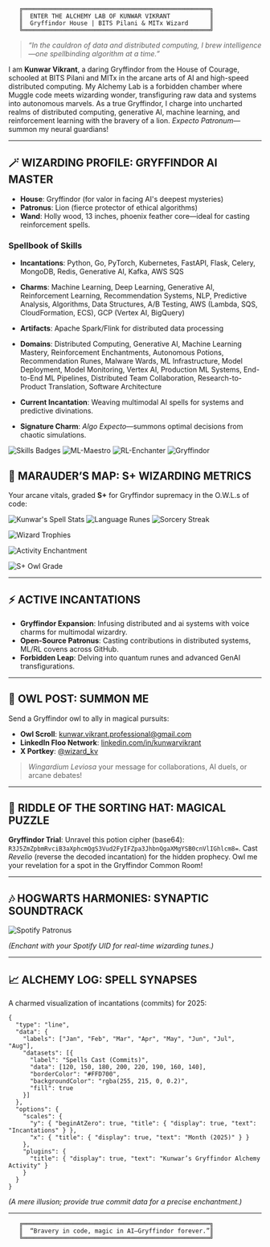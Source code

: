 ```
   ╔════════════════════════════════════════════════════╗
   ║  ENTER THE ALCHEMY LAB OF KUNWAR VIKRANT           ║
   ║  Gryffindor House | BITS Pilani & MITx Wizard      ║
   ╚════════════════════════════════════════════════════╝
```

> *“In the cauldron of data and distributed computing, I brew intelligence—one spellbinding algorithm at a time.”*

I am **Kunwar Vikrant**, a daring Gryffindor from the House of Courage, schooled at BITS Pilani and MITx in the arcane arts of AI and high-speed distributed computing. My Alchemy Lab is a forbidden chamber where Muggle code meets wizarding wonder, transfiguring raw data and systems into autonomous marvels. As a true Gryffindor, I charge into uncharted realms of distributed computing, generative AI, machine learning, and reinforcement learning with the bravery of a lion. *Expecto Patronum*—summon my neural guardians!

---

## 🪄 WIZARDING PROFILE: GRYFFINDOR AI MASTER

- **House**: Gryffindor (for valor in facing AI's deepest mysteries)
- **Patronus**: Lion (fierce protector of ethical algorithms)
- **Wand**: Holly wood, 13 inches, phoenix feather core—ideal for casting reinforcement spells.

### Spellbook of Skills
- **Incantations**: Python, Go, PyTorch, Kubernetes, FastAPI, Flask, Celery, MongoDB, Redis, Generative AI, Kafka, AWS SQS
- **Charms**: Machine Learning, Deep Learning, Generative AI, Reinforcement Learning, Recommendation Systems, NLP, Predictive Analysis, Algorithms, Data Structures, A/B Testing, AWS (Lambda, SQS, CloudFormation, ECS), GCP (Vertex AI, BigQuery)
- **Artifacts**: Apache Spark/Flink for distributed data processing
- **Domains**: Distributed Computing, Generative AI, Machine Learning Mastery, Reinforcement Enchantments, Autonomous Potions, Recommendation Runes, Malware Wards, ML Infrastructure, Model Deployment, Model Monitoring, Vertex AI, Production ML Systems, End-to-End ML Pipelines, Distributed Team Collaboration, Research-to-Product Translation, Software Architecture

- **Current Incantation**: Weaving multimodal AI spells for systems and predictive divinations.
- **Signature Charm**: *Algo Expecto*—summons optimal decisions from chaotic simulations.

![Skills Badges](https://img.shields.io/badge/Python-Master-3776AB?style=for-the-badge&logo=python&logoColor=white) ![ML-Maestro](https://img.shields.io/badge/Machine%20Learning-Maestro-FF6F00?style=for-the-badge&logo=tensorflow&logoColor=white) ![RL-Enchanter](https://img.shields.io/badge/Reinforcement%20Learning-Enchanter-4CAF50?style=for-the-badge&logo=robot&logoColor=white) ![Gryffindor](https://img.shields.io/badge/House-Gryffindor-FFD700?style=for-the-badge&logo=shield&logoColor=740001)



## 📜 MARAUDER’S MAP: S+ WIZARDING METRICS

Your arcane vitals, graded **S+** for Gryffindor supremacy in the O.W.L.s of code:

![Kunwar's Spell Stats](https://github-readme-stats.vercel.app/api?username=kunwar-vikrant&show_icons=true&theme=transparent&hide_border=true&include_all_commits=true&count_private=true&custom_title=Gryffindor%20AI%20Stats)
![Language Runes](https://github-readme-stats.vercel.app/api/top-langs/?username=kunwar-vikrant&layout=compact&theme=transparent&hide_border=true&langs_count=6)
![Sorcery Streak](https://github-readme-streak-stats.herokuapp.com/?user=kunwar-vikrant&theme=transparent&hide_border=true)

![Wizard Trophies](https://github-profile-trophy.vercel.app/?username=kunwar-vikrant&theme=radical&no-frame=true&margin-w=15&margin-h=15)

![Activity Enchantment](https://github-readme-activity-graph.vercel.app/graph?username=kunwar-vikrant&theme=react-dark&hide_border=true&area=true)

![S+ Owl Grade](https://img.shields.io/badge/Wizard%20Grade-S%2B-FFD700?style=for-the-badge&logo=star&logoColor=740001)

---

## ⚡ ACTIVE INCANTATIONS

- **Gryffindor Expansion**: Infusing distributed and ai systems with voice charms for multimodal wizardry.
- **Open-Source Patronus**: Casting contributions in distributed systems, ML/RL covens across GitHub.
- **Forbidden Leap**: Delving into quantum runes and advanced GenAI transfigurations.

---

## 🦉 OWL POST: SUMMON ME

Send a Gryffindor owl to ally in magical pursuits:

- **Owl Scroll**: kunwar.vikrant.professional@gmail.com
- **LinkedIn Floo Network**: [linkedin.com/in/kunwarvikrant](https://www.linkedin.com/in/kunwarvikrant/)
- **X Portkey**: [@wizard_kv](https://x.com/wizard_kv)

> *Wingardium Leviosa* your message for collaborations, AI duels, or arcane debates!

---

## 🧪 RIDDLE OF THE SORTING HAT: MAGICAL PUZZLE

**Gryffindor Trial**: Unravel this potion cipher (base64): `R3J5ZmZpbmRvciB3aXphcmQgS3Vud2FyIFZpa3JhbnQgaXMgYSB0cnVlIGhlcm8=`. Cast *Revelio* (reverse the decoded incantation) for the hidden prophecy. Owl me your revelation for a spot in the Gryffindor Common Room!

---

## 🎶 HOGWARTS HARMONIES: SYNAPTIC SOUNDTRACK

![Spotify Patronus](https://spotify-github-profile.vercel.app/api/view?uid=your-spotify-uid&cover_image=true&theme=novatorem&bar_color=740001&bar_color_cover=false)

*(Enchant with your Spotify UID for real-time wizarding tunes.)*

---

## 📈 ALCHEMY LOG: SPELL SYNAPSES

A charmed visualization of incantations (commits) for 2025:

```chartjs
{
  "type": "line",
  "data": {
    "labels": ["Jan", "Feb", "Mar", "Apr", "May", "Jun", "Jul", "Aug"],
    "datasets": [{
      "label": "Spells Cast (Commits)",
      "data": [120, 150, 180, 200, 220, 190, 160, 140],
      "borderColor": "#FFD700",
      "backgroundColor": "rgba(255, 215, 0, 0.2)",
      "fill": true
    }]
  },
  "options": {
    "scales": {
      "y": { "beginAtZero": true, "title": { "display": true, "text": "Incantations" } },
      "x": { "title": { "display": true, "text": "Month (2025)" } }
    },
    "plugins": {
      "title": { "display": true, "text": "Kunwar’s Gryffindor Alchemy Activity" }
    }
  }
}
```

*(A mere illusion; provide true commit data for a precise enchantment.)*

---

```
   ╔════════════════════════════════════════════════════╗
   ║  “Bravery in code, magic in AI—Gryffindor forever.”║
   ╚════════════════════════════════════════════════════╝
```
